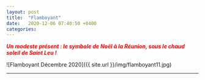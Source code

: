 ```yaml
---
layout: post
title:  "Flamboyant"
date:   2020-12-06 07:40:50 +0400
categories: 
---
```


<span style="color: red">***Un modeste présent : le symbole de Noël à la Réunion, sous le chaud soleil de Saint Leu !***</span>


![Flamboyant Décembre 2020]({{ site.url }}/img/flamboyant11.jpg)

---




